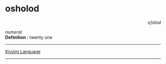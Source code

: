 
# osholod

<div align="right"><i>oʃolod</i></div>

*numeral*  
**Definition :** twenty one  

---

[Kivümi Language](../README.md)

---
